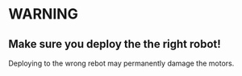 # WARNING

## Make sure you deploy the the right robot!

Deploying to the wrong rebot may permanently damage the motors.
